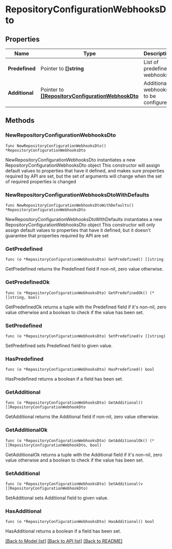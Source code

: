 # RepositoryConfigurationWebhooksDto

## Properties

Name | Type | Description | Notes
------------ | ------------- | ------------- | -------------
**Predefined** | Pointer to **[]string** | List of predefined webhooks | [optional] 
**Additional** | Pointer to [**[]RepositoryConfigurationWebhookDto**](RepositoryConfigurationWebhookDto.md) | Additional webhooks to be configured. | [optional] 

## Methods

### NewRepositoryConfigurationWebhooksDto

`func NewRepositoryConfigurationWebhooksDto() *RepositoryConfigurationWebhooksDto`

NewRepositoryConfigurationWebhooksDto instantiates a new RepositoryConfigurationWebhooksDto object
This constructor will assign default values to properties that have it defined,
and makes sure properties required by API are set, but the set of arguments
will change when the set of required properties is changed

### NewRepositoryConfigurationWebhooksDtoWithDefaults

`func NewRepositoryConfigurationWebhooksDtoWithDefaults() *RepositoryConfigurationWebhooksDto`

NewRepositoryConfigurationWebhooksDtoWithDefaults instantiates a new RepositoryConfigurationWebhooksDto object
This constructor will only assign default values to properties that have it defined,
but it doesn't guarantee that properties required by API are set

### GetPredefined

`func (o *RepositoryConfigurationWebhooksDto) GetPredefined() []string`

GetPredefined returns the Predefined field if non-nil, zero value otherwise.

### GetPredefinedOk

`func (o *RepositoryConfigurationWebhooksDto) GetPredefinedOk() (*[]string, bool)`

GetPredefinedOk returns a tuple with the Predefined field if it's non-nil, zero value otherwise
and a boolean to check if the value has been set.

### SetPredefined

`func (o *RepositoryConfigurationWebhooksDto) SetPredefined(v []string)`

SetPredefined sets Predefined field to given value.

### HasPredefined

`func (o *RepositoryConfigurationWebhooksDto) HasPredefined() bool`

HasPredefined returns a boolean if a field has been set.

### GetAdditional

`func (o *RepositoryConfigurationWebhooksDto) GetAdditional() []RepositoryConfigurationWebhookDto`

GetAdditional returns the Additional field if non-nil, zero value otherwise.

### GetAdditionalOk

`func (o *RepositoryConfigurationWebhooksDto) GetAdditionalOk() (*[]RepositoryConfigurationWebhookDto, bool)`

GetAdditionalOk returns a tuple with the Additional field if it's non-nil, zero value otherwise
and a boolean to check if the value has been set.

### SetAdditional

`func (o *RepositoryConfigurationWebhooksDto) SetAdditional(v []RepositoryConfigurationWebhookDto)`

SetAdditional sets Additional field to given value.

### HasAdditional

`func (o *RepositoryConfigurationWebhooksDto) HasAdditional() bool`

HasAdditional returns a boolean if a field has been set.


[[Back to Model list]](../README.md#documentation-for-models) [[Back to API list]](../README.md#documentation-for-api-endpoints) [[Back to README]](../README.md)


